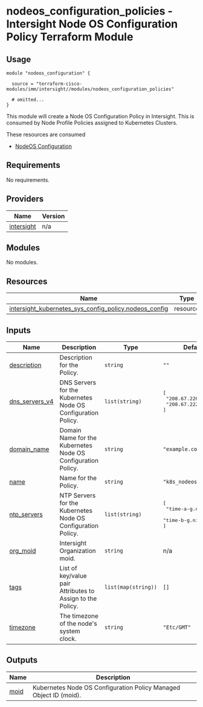 # nodeos_configuration_policies - Intersight Node OS Configuration Policy Terraform Module

## Usage

```hcl
module "nodeos_configuration" {

  source = "terraform-cisco-modules/imm/intersight//modules/nodeos_configuration_policies"

  # omitted...
}
```

This module will create a Node OS Configuration Policy in Intersight.  This is consumed by Node Profile Policies assigned to Kubernetes Clusters.  

These resources are consumed

* [NodeOS Configuration](https://registry.terraform.io/providers/CiscoDevNet/intersight/latest/docs/resources/kubernetes_sys_config_policy)

<!-- BEGINNING OF PRE-COMMIT-TERRAFORM DOCS HOOK -->
## Requirements

No requirements.

## Providers

| Name | Version |
|------|---------|
| <a name="provider_intersight"></a> [intersight](#provider\_intersight) | n/a |

## Modules

No modules.

## Resources

| Name | Type |
|------|------|
| [intersight_kubernetes_sys_config_policy.nodeos_config](https://registry.terraform.io/providers/CiscoDevNet/intersight/latest/docs/resources/kubernetes_sys_config_policy) | resource |

## Inputs

| Name | Description | Type | Default | Required |
|------|-------------|------|---------|:--------:|
| <a name="input_description"></a> [description](#input\_description) | Description for the Policy. | `string` | `""` | no |
| <a name="input_dns_servers_v4"></a> [dns\_servers\_v4](#input\_dns\_servers\_v4) | DNS Servers for the Kubernetes Node OS Configuration Policy. | `list(string)` | <pre>[<br>  "208.67.220.220",<br>  "208.67.222.222"<br>]</pre> | no |
| <a name="input_domain_name"></a> [domain\_name](#input\_domain\_name) | Domain Name for the Kubernetes Node OS Configuration Policy. | `string` | `"example.com"` | no |
| <a name="input_name"></a> [name](#input\_name) | Name for the Policy. | `string` | `"k8s_nodeos_config"` | no |
| <a name="input_ntp_servers"></a> [ntp\_servers](#input\_ntp\_servers) | NTP Servers for the Kubernetes Node OS Configuration Policy. | `list(string)` | <pre>[<br>  "time-a-g.nist.gov",<br>  "time-b-g.nist.gov"<br>]</pre> | no |
| <a name="input_org_moid"></a> [org\_moid](#input\_org\_moid) | Intersight Organization moid. | `string` | n/a | yes |
| <a name="input_tags"></a> [tags](#input\_tags) | List of key/value pair Attributes to Assign to the Policy. | `list(map(string))` | `[]` | no |
| <a name="input_timezone"></a> [timezone](#input\_timezone) | The timezone of the node's system clock. | `string` | `"Etc/GMT"` | no |

## Outputs

| Name | Description |
|------|-------------|
| <a name="output_moid"></a> [moid](#output\_moid) | Kubernetes Node OS Configuration Policy Managed Object ID (moid). |
<!-- END OF PRE-COMMIT-TERRAFORM DOCS HOOK -->
